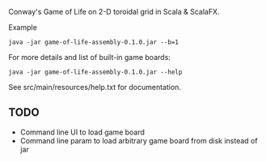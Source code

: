 Conway's Game of Life on 2-D toroidal grid in Scala & ScalaFX.

Example

    java -jar game-of-life-assembly-0.1.0.jar --b=1

For more details and list of built-in game boards:

    java -jar game-of-life-assembly-0.1.0.jar --help

See src/main/resources/help.txt for documentation.

TODO
----

- Command line UI to load game board
- Command line param to load arbitrary game board from disk instead of jar
